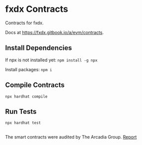 # fxdx Contracts
Contracts for fxdx.

Docs at https://fxdx.gitbook.io/a/evm/contracts.

## Install Dependencies
If npx is not installed yet:
`npm install -g npx`

Install packages:
`npm i`

## Compile Contracts
`npx hardhat compile`

## Run Tests
`npx hardhat test`

##
The smart contracts were audited by The Arcadia Group. [Report](https://github.com/TheArcadiaGroup/publications/blob/main/audits/FXDX%20Final.pdf)
